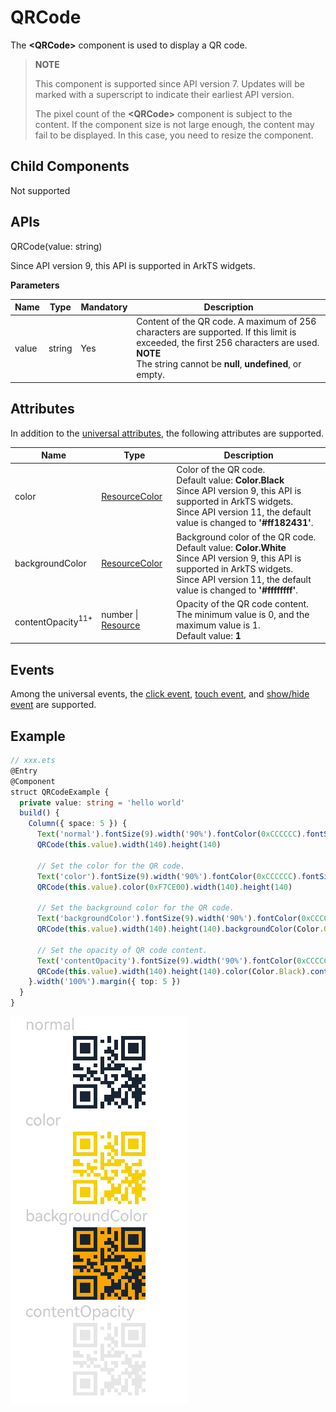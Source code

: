 # QRCode

The **\<QRCode>** component is used to display a QR code.

> **NOTE**
>
> This component is supported since API version 7. Updates will be marked with a superscript to indicate their earliest API version.
> 
> The pixel count of the **\<QRCode>** component is subject to the content. If the component size is not large enough, the content may fail to be displayed. In this case, you need to resize the component.


## Child Components

Not supported


## APIs

QRCode(value: string)

Since API version 9, this API is supported in ArkTS widgets.

**Parameters**

| Name| Type| Mandatory| Description|
| -------- | -------- | -------- | -------- |
| value | string | Yes| Content of the QR code. A maximum of 256 characters are supported. If this limit is exceeded, the first 256 characters are used.<br>**NOTE**<br>The string cannot be **null**, **undefined**, or empty.|

## Attributes

In addition to the [universal attributes](ts-universal-attributes-size.md), the following attributes are supported.

| Name| Type| Description|
| -------- | -------- | -------- |
| color | [ResourceColor](ts-types.md#resourcecolor) | Color of the QR code.<br>Default value: **Color.Black**<br>Since API version 9, this API is supported in ArkTS widgets.<br>Since API version 11, the default value is changed to **'#ff182431'**.|
| backgroundColor | [ResourceColor](ts-types.md#resourcecolor) | Background color of the QR code.<br>Default value: **Color.White**<br>Since API version 9, this API is supported in ArkTS widgets.<br>Since API version 11, the default value is changed to **'#ffffffff'**.|
| contentOpacity<sup>11+<sup> | number \| [Resource](ts-types.md#resource) | Opacity of the QR code content. The minimum value is 0, and the maximum value is 1.<br>Default value: **1**|


## Events

Among the universal events, the [click event](ts-universal-events-click.md), [touch event](ts-universal-events-touch.md), and [show/hide event](ts-universal-events-show-hide.md) are supported.


## Example

```ts
// xxx.ets
@Entry
@Component
struct QRCodeExample {
  private value: string = 'hello world'
  build() {
    Column({ space: 5 }) {
      Text('normal').fontSize(9).width('90%').fontColor(0xCCCCCC).fontSize(30)
      QRCode(this.value).width(140).height(140)

      // Set the color for the QR code.
      Text('color').fontSize(9).width('90%').fontColor(0xCCCCCC).fontSize(30)
      QRCode(this.value).color(0xF7CE00).width(140).height(140)

      // Set the background color for the QR code.
      Text('backgroundColor').fontSize(9).width('90%').fontColor(0xCCCCCC).fontSize(30)
      QRCode(this.value).width(140).height(140).backgroundColor(Color.Orange)

      // Set the opacity of QR code content.
      Text('contentOpacity').fontSize(9).width('90%').fontColor(0xCCCCCC).fontSize(30)
      QRCode(this.value).width(140).height(140).color(Color.Black).contentOpacity(0.1)
    }.width('100%').margin({ top: 5 })
  }
}
```

![qrcode](figures/qrcode.png)
